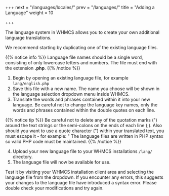 +++
next = "/languages/locales/"
prev = "/languages/"
title = "Adding a Language"
weight = 10

+++

The language system in WHMCS allows you to create your own additional language translations.

We recommend starting by duplicating one of the existing language files.

{{% notice info %}}
Language file names should be a single word, consisting of only lowercase letters and numbers. The file must end with the extension **.php**.
{{% /notice %}}

1. Begin by opening an existing language file, for example `lang/english.php`
2. Save this file with a new name. The name you choose will be shown in the language selection dropdown menu inside WHMCS.
3. Translate the words and phrases contained within it into your new language. Be careful not to change the language key names, only the words and phrases contained within the double quotes on each line.

{{% notice tip %}}
Be careful not to delete any of the quotation marks (") around the text strings or the semi-colons on the ends of each line (;). Also should you want to use a quote character (") within your translated text, you must escape it - for example: \" The language files are written in PHP syntax so valid PHP code must be maintained.
{{% /notice %}}

4. Upload your new language file to your WHMCS installations `/lang/` directory.
5. The language file will now be available for use.

Test it by visiting your WHMCS installation client area and selecting the language file from the dropdown. If you encounter any errors, this suggests your changes to the language file have introduced a syntax error. Please double check your modifications and try again.
